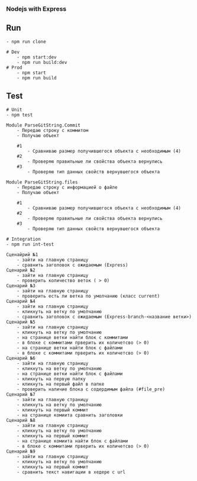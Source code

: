### Nodejs with Express
## Run
    - npm run clone

    # Dev
        - npm start:dev
        - npm run build:dev
    # Prod
        - npm start
        - npm run build

## Test
    # Unit
    - npm test

    Module ParseGitString.Commit
        - Передаю строку с коммитом
        - Получаю объект

        #1
            - Сравниваю размер получившегося объекта с необходимым (4)
        #2
            - Проверяю правильные ли свойства объекта вернулись
        #3
            - Проверяю тип данных свойств вернувшегося объекта

    Module ParseGitString.files
        - Передаю строку с информацией о файле
        - Получаю объект

        #1
            - Сравниваю размер получившегося объекта с необходимым (4)
        #2
            - Проверяю правильные ли свойства объекта вернулись
        #3
            - Проверяю тип данных свойств вернувшегося объекта

    # Integration
    - npm run int-test

    Сценайрий №1
        - зайти на главную страницу
        - сравнить заголовок с ожидаемым (Express)
    Сценарий №2
        - зайти на главную страницу
        - проверить количество веток ( > 0)
    Сценарий №3
        - зайти на главную страницу
        - проверить есть ли ветка по умолчанию (класс current)
    Сценарий №4
        - зайти на главную страницу
        - кликнуть на ветку по умолчанию
        - сравнить заголовок с ожидаемым (Express-branch-<название ветки>)
    Сценарий №5
        - зайти на главную страницу
        - кликнуть на ветку по умолчанию
        - на странице ветки найти блок с коммитами
        - в блоке с коммитами прверить их количетсво (> 0)
        - на странице ветки найти блок с файлами
        - в блоке с коммитами прверить их количетсво (> 0)
    Сценарий №6
        - зайти на главную страницу
        - кликнуть на ветку по умолчанию
        - на странице ветки найти блок с файлами
        - кликнуть на первую папку
        - кликнуть на первый файл в папке
        - проверить наличие блока с содердимым файла (#file_pre)
    Сценарий №7
        - зайти на главную страницу
        - кликнуть на ветку по умолчанию
        - кликнуть на первый коммит
        - на странице комиита сравнить заголовки
    Сценарий №8
        - зайти на главную страницу
        - кликнуть на ветку по умолчанию
        - кликнуть на первый коммит
        - на странице комиита найти блок с файлами
        - в блоке с коммитами прверить их количетсво (> 0)
    Сценарий №9
        - зайти на главную страницу
        - кликнуть на ветку по умолчанию
        - кликнуть на первый коммит
        - сравнить текст навигации в хедере с url

